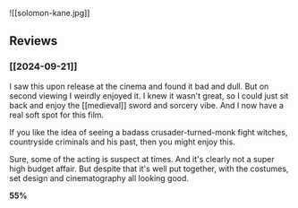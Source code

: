 ![[solomon-kane.jpg]]

## Reviews

### [[2024-09-21]]

I saw this upon release at the cinema and found it bad and dull. But on second viewing I weirdly enjoyed it. I knew it wasn't great, so I could just sit back and enjoy the [[medieval]] sword and sorcery vibe. And I now have a real soft spot for this film.

If you like the idea of seeing a badass crusader-turned-monk fight witches, countryside criminals and his past, then you might enjoy this.

Sure, some of the acting is suspect at times. And it's clearly not a super high budget affair. But despite that it's well put together, with the costumes, set design and cinematography all looking good.

**55%**